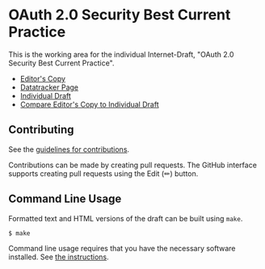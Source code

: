 # OAuth 2.0 Security Best Current Practice

This is the working area for the individual Internet-Draft, "OAuth 2.0 Security Best Current Practice".

* [Editor's Copy](https://SECtim.github.io/draft-wuertele-oauth-security-topics-update/#go.draft-wuertele-oauth-security-topics-update.html)
* [Datatracker Page](https://datatracker.ietf.org/doc/draft-wuertele-oauth-security-topics-update)
* [Individual Draft](https://datatracker.ietf.org/doc/html/draft-wuertele-oauth-security-topics-update)
* [Compare Editor's Copy to Individual Draft](https://SECtim.github.io/draft-wuertele-oauth-security-topics-update/#go.draft-wuertele-oauth-security-topics-update.diff)


## Contributing

See the
[guidelines for contributions](https://github.com/SECtim/draft-wuertele-oauth-security-topics-update/blob/main/CONTRIBUTING.md).

Contributions can be made by creating pull requests.
The GitHub interface supports creating pull requests using the Edit (✏) button.


## Command Line Usage

Formatted text and HTML versions of the draft can be built using `make`.

```sh
$ make
```

Command line usage requires that you have the necessary software installed.  See
[the instructions](https://github.com/martinthomson/i-d-template/blob/main/doc/SETUP.md).

